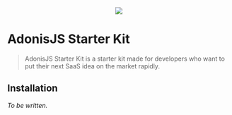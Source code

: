 <div align="center">
  <a href="https://discord.gg/UvcuprRbTC">
    <img src="https://dcbadge.vercel.app/api/server/UvcuprRbTC)](https://discord.gg/UvcuprRbTC">
  </a>
</div>

# AdonisJS Starter Kit

> AdonisJS Starter Kit is a starter kit made for developers who want to put their next SaaS idea on the market rapidly.

## Installation

_To be written._
